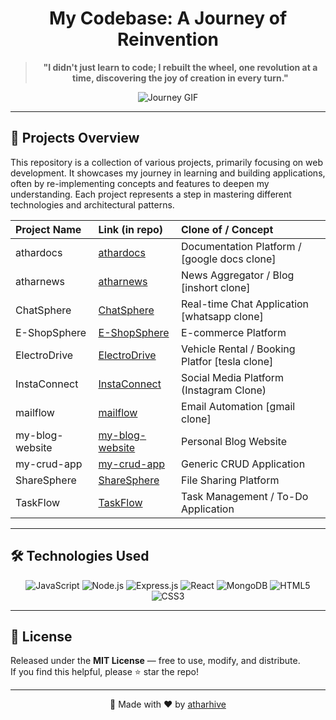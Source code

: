 <div align="center">

# My Codebase: A Journey of Reinvention

> **"I didn't just learn to code; I rebuilt the wheel, one revolution at a time, discovering the joy of creation in every turn."**


<img src="https://i.pinimg.com/originals/43/b7/89/43b78950873532ad7b94d9ca89937993.gif" alt="Journey GIF" />

</div>

---

## 🚀 Projects Overview

This repository is a collection of various projects, primarily focusing on web development. It showcases my journey in learning and building applications, often by re-implementing concepts and features to deepen my understanding. Each project represents a step in mastering different technologies and architectural patterns.

| Project Name    | Link (in repo)                               | Clone of / Concept                               |
| :-------------- | :------------------------------------------- | :----------------------------------------------- |
| athardocs       | [athardocs](./athardocs)                     | Documentation Platform / [google docs clone]     |
| atharnews       | [atharnews](./atharnews)                     | News Aggregator / Blog   [inshort clone]         |
| ChatSphere      | [ChatSphere](./ChatSphere)                   | Real-time Chat Application [whatsapp clone]      |
| E-ShopSphere    | [E-ShopSphere](./E-ShopSphere)               | E-commerce Platform                              |
| ElectroDrive    | [ElectroDrive](./ElectroDrive)               | Vehicle Rental / Booking Platfor [tesla clone]   |
| InstaConnect    | [InstaConnect](./InstaConnect)               | Social Media Platform (Instagram Clone)          |
| mailflow        | [mailflow](./mailflow)                       | Email Automation  [gmail clone]                  |
| my-blog-website | [my-blog-website](./my-blog-website)         | Personal Blog Website                            |
| my-crud-app     | [my-crud-app](./my-crud-app)                 | Generic CRUD Application                         |
| ShareSphere     | [ShareSphere](./ShareSphere)                 | File Sharing Platform                            |
| TaskFlow        | [TaskFlow](./TaskFlow)                       | Task Management / To-Do Application              |

---

## 🛠️ Technologies Used

<div align="center">

<img src="https://img.shields.io/badge/JavaScript-F7DF1E?style=for-the-badge&logo=javascript&logoColor=black" alt="JavaScript" />
<img src="https://img.shields.io/badge/Node.js-339933?style=for-the-badge&logo=node.js&logoColor=white" alt="Node.js" />
<img src="https://img.shields.io/badge/Express.js-000000?style=for-the-badge&logo=express&logoColor=white" alt="Express.js" />
<img src="https://img.shields.io/badge/React-61DAFB?style=for-the-badge&logo=react&logoColor=black" alt="React" />
<img src="https://img.shields.io/badge/MongoDB-47A248?style=for-the-badge&logo=mongodb&logoColor=white" alt="MongoDB" />
<img src="https://img.shields.io/badge/HTML5-E34F26?style=for-the-badge&logo=html5&logoColor=white" alt="HTML5" />
<img src="https://img.shields.io/badge/CSS3-1572B6?style=for-the-badge&logo=css3&logoColor=white" alt="CSS3" />

</div>

---

## 📜 License

Released under the **MIT License** — free to use, modify, and distribute.  
If you find this helpful, please ⭐ star the repo!

---

<div align="center">

🚀 Made with ❤️ by [atharhive](https://github.com/atharhive)

</div>
